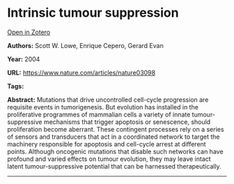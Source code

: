 # Intrinsic tumour suppression
[Open in Zotero](zotero://select/items/@LoweEtAl_2004)

**Authors:** Scott W. Lowe, Enrique Cepero, Gerard Evan

**Year:** 2004

**URL:** https://www.nature.com/articles/nature03098

**Tags:**

**Abstract:** Mutations that drive uncontrolled cell-cycle progression are requisite events in tumorigenesis. But evolution has installed in the proliferative programmes of mammalian cells a variety of innate tumour-suppressive mechanisms that trigger apoptosis or senescence, should proliferation become aberrant. These contingent processes rely on a series of sensors and transducers that act in a coordinated network to target the machinery responsible for apoptosis and cell-cycle arrest at different points. Although oncogenic mutations that disable such networks can have profound and varied effects on tumour evolution, they may leave intact latent tumour-suppressive potential that can be harnessed therapeutically.

---